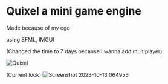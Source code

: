 # Quixel a mini game engine

Made because of my ego

using SFML, IMGUI

(Changed the time to 7 days because i wanna add multiplayer)

![Quixel](https://github.com/LordManjush/Quixel/assets/133102637/78b183d9-d116-4066-9d43-1899b0442801)

(Current look)
![Screenshot 2023-10-13 064953](https://github.com/LordManjush/Quixel/assets/133102637/33e22043-6cd5-40ed-8e91-d2821ce82564)
